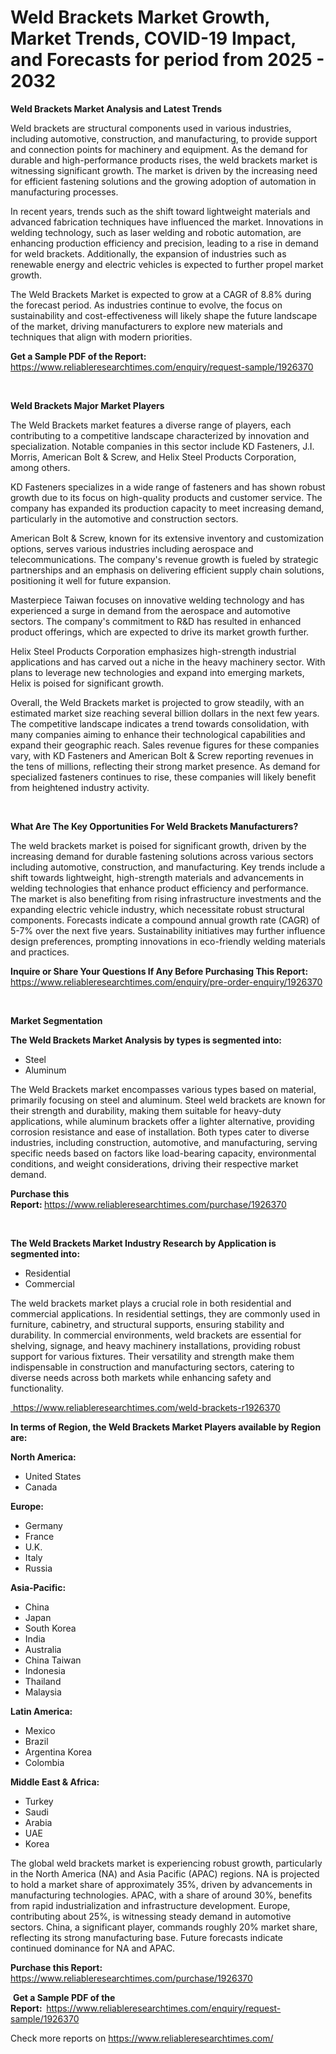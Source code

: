 <p><h1>Weld Brackets Market Growth, Market Trends, COVID-19 Impact, and Forecasts for period from 2025 - 2032</h1></p><p><strong>Weld Brackets Market Analysis and Latest Trends</strong></p>
<p><p>Weld brackets are structural components used in various industries, including automotive, construction, and manufacturing, to provide support and connection points for machinery and equipment. As the demand for durable and high-performance products rises, the weld brackets market is witnessing significant growth. The market is driven by the increasing need for efficient fastening solutions and the growing adoption of automation in manufacturing processes.</p><p>In recent years, trends such as the shift toward lightweight materials and advanced fabrication techniques have influenced the market. Innovations in welding technology, such as laser welding and robotic automation, are enhancing production efficiency and precision, leading to a rise in demand for weld brackets. Additionally, the expansion of industries such as renewable energy and electric vehicles is expected to further propel market growth.</p><p>The Weld Brackets Market is expected to grow at a CAGR of 8.8% during the forecast period. As industries continue to evolve, the focus on sustainability and cost-effectiveness will likely shape the future landscape of the market, driving manufacturers to explore new materials and techniques that align with modern priorities.</p></p>
<p><strong>Get a Sample PDF of the Report:&nbsp;</strong> <a href="https://www.reliableresearchtimes.com/enquiry/request-sample/1926370?utm_campaign=1940&utm_medium=2&utm_source=Github&utm_content=ia&utm_term=15012025&utm_id=weld-brackets">https://www.reliableresearchtimes.com/enquiry/request-sample/1926370</a></p>
<p>&nbsp;</p>
<p><strong>Weld Brackets Major Market Players</strong></p>
<p><p>The Weld Brackets market features a diverse range of players, each contributing to a competitive landscape characterized by innovation and specialization. Notable companies in this sector include KD Fasteners, J.I. Morris, American Bolt & Screw, and Helix Steel Products Corporation, among others.</p><p>KD Fasteners specializes in a wide range of fasteners and has shown robust growth due to its focus on high-quality products and customer service. The company has expanded its production capacity to meet increasing demand, particularly in the automotive and construction sectors.</p><p>American Bolt & Screw, known for its extensive inventory and customization options, serves various industries including aerospace and telecommunications. The company's revenue growth is fueled by strategic partnerships and an emphasis on delivering efficient supply chain solutions, positioning it well for future expansion.</p><p>Masterpiece Taiwan focuses on innovative welding technology and has experienced a surge in demand from the aerospace and automotive sectors. The company's commitment to R&D has resulted in enhanced product offerings, which are expected to drive its market growth further.</p><p>Helix Steel Products Corporation emphasizes high-strength industrial applications and has carved out a niche in the heavy machinery sector. With plans to leverage new technologies and expand into emerging markets, Helix is poised for significant growth.</p><p>Overall, the Weld Brackets market is projected to grow steadily, with an estimated market size reaching several billion dollars in the next few years. The competitive landscape indicates a trend towards consolidation, with many companies aiming to enhance their technological capabilities and expand their geographic reach. Sales revenue figures for these companies vary, with KD Fasteners and American Bolt & Screw reporting revenues in the tens of millions, reflecting their strong market presence. As demand for specialized fasteners continues to rise, these companies will likely benefit from heightened industry activity.</p></p>
<p>&nbsp;</p>
<p><strong>What Are The Key Opportunities For Weld Brackets Manufacturers?</strong></p>
<p><p>The weld brackets market is poised for significant growth, driven by the increasing demand for durable fastening solutions across various sectors including automotive, construction, and manufacturing. Key trends include a shift towards lightweight, high-strength materials and advancements in welding technologies that enhance product efficiency and performance. The market is also benefiting from rising infrastructure investments and the expanding electric vehicle industry, which necessitate robust structural components. Forecasts indicate a compound annual growth rate (CAGR) of 5-7% over the next five years. Sustainability initiatives may further influence design preferences, prompting innovations in eco-friendly welding materials and practices.</p></p>
<p><strong>Inquire or Share Your Questions If Any Before Purchasing This Report:</strong> <a href="https://www.reliableresearchtimes.com/enquiry/pre-order-enquiry/1926370?utm_campaign=1940&utm_medium=2&utm_source=Github&utm_content=ia&utm_term=15012025&utm_id=weld-brackets">https://www.reliableresearchtimes.com/enquiry/pre-order-enquiry/1926370</a></p>
<p>&nbsp;</p>
<p><strong>Market Segmentation</strong></p>
<p><strong>The Weld Brackets Market Analysis by types is segmented into:</strong></p>
<p><ul><li>Steel</li><li>Aluminum</li></ul></p>
<p><p>The Weld Brackets market encompasses various types based on material, primarily focusing on steel and aluminum. Steel weld brackets are known for their strength and durability, making them suitable for heavy-duty applications, while aluminum brackets offer a lighter alternative, providing corrosion resistance and ease of installation. Both types cater to diverse industries, including construction, automotive, and manufacturing, serving specific needs based on factors like load-bearing capacity, environmental conditions, and weight considerations, driving their respective market demand.</p></p>
<p><strong>Purchase this Report:&nbsp;</strong><a href="https://www.reliableresearchtimes.com/purchase/1926370?utm_campaign=1940&utm_medium=2&utm_source=Github&utm_content=ia&utm_term=15012025&utm_id=weld-brackets">https://www.reliableresearchtimes.com/purchase/1926370</a></p>
<p>&nbsp;</p>
<p><strong>The Weld Brackets Market Industry Research by Application is segmented into:</strong></p>
<p><ul><li>Residential</li><li>Commercial</li></ul></p>
<p><p>The weld brackets market plays a crucial role in both residential and commercial applications. In residential settings, they are commonly used in furniture, cabinetry, and structural supports, ensuring stability and durability. In commercial environments, weld brackets are essential for shelving, signage, and heavy machinery installations, providing robust support for various fixtures. Their versatility and strength make them indispensable in construction and manufacturing sectors, catering to diverse needs across both markets while enhancing safety and functionality.</p></p>
<p><a href="https://www.reliableresearchtimes.com/weld-brackets-r1926370?utm_campaign=1940&utm_medium=2&utm_source=Github&utm_content=ia&utm_term=15012025&utm_id=weld-brackets">&nbsp;https://www.reliableresearchtimes.com/weld-brackets-r1926370</a></p>
<p><strong>In terms of Region, the Weld Brackets Market Players available by Region are:</strong></p>
<p>
    <p> <strong> North America: </strong>
        <ul>
            <li>United States</li>
            <li>Canada</li>
        </ul>
        </p> 
    <p> <strong> Europe: </strong>
        <ul>
            <li>Germany</li>
            <li>France</li>
            <li>U.K.</li>
            <li>Italy</li>
            <li>Russia</li>
        </ul>
        </p> 
    <p> <strong> Asia-Pacific: </strong>
        <ul>
            <li>China</li>
            <li>Japan</li>
            <li>South Korea</li>
            <li>India</li>
            <li>Australia</li>
            <li>China Taiwan</li>
            <li>Indonesia</li>
            <li>Thailand</li>
            <li>Malaysia</li>
        </ul>
        </p> 
    <p> <strong> Latin America: </strong>
        <ul>
            <li>Mexico</li>
            <li>Brazil</li>
            <li>Argentina Korea</li>
            <li>Colombia</li>
        </ul>
        </p> 
    <p> <strong> Middle East & Africa: </strong>
        <ul>
            <li>Turkey</li>
            <li>Saudi</li>
            <li>Arabia</li>
            <li>UAE</li>
            <li>Korea</li>
        </ul>
    </p>
    </p>
<p><p>The global weld brackets market is experiencing robust growth, particularly in the North America (NA) and Asia Pacific (APAC) regions. NA is projected to hold a market share of approximately 35%, driven by advancements in manufacturing technologies. APAC, with a share of around 30%, benefits from rapid industrialization and infrastructure development. Europe, contributing about 25%, is witnessing steady demand in automotive sectors. China, a significant player, commands roughly 20% market share, reflecting its strong manufacturing base. Future forecasts indicate continued dominance for NA and APAC.</p></p>
<p><strong>Purchase this Report: </strong><a href="https://www.reliableresearchtimes.com/purchase/1926370?utm_campaign=1940&utm_medium=2&utm_source=Github&utm_content=ia&utm_term=15012025&utm_id=weld-brackets">https://www.reliableresearchtimes.com/purchase/1926370</a></p>
<p>&nbsp;<strong>Get a Sample PDF of the Report:&nbsp;&nbsp;</strong><a href="https://www.reliableresearchtimes.com/enquiry/request-sample/1926370?utm_campaign=1940&utm_medium=2&utm_source=Github&utm_content=ia&utm_term=15012025&utm_id=weld-brackets">https://www.reliableresearchtimes.com/enquiry/request-sample/1926370</a></p>
<p><strong></strong></p>
<p>Check more reports on <a href="https://www.reliableresearchtimes.com/?utm_campaign=1940&utm_medium=2&utm_source=Github&utm_content=ia&utm_term=15012025&utm_id=weld-brackets">https://www.reliableresearchtimes.com/</a></p>